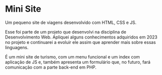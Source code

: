 # Mini Site
 Um pequeno site de viagens desenvolvido com HTML, CSS e JS.

 Esse foi parte de um projeto que desenvolvi na disciplina de Desenvolvimento Web.
 Apliquei alguns conhecimentos adquiridos em 2023 no projeto e continuarei a evoluir ele
 assim que aprender mais sobre essas linguagens.

 É um mini site de turismo, com um menu funcional e um index com aplicação de JS e, também apresenta um formulário que, no futuro, fará comunicação com a parte back-end em PHP.
